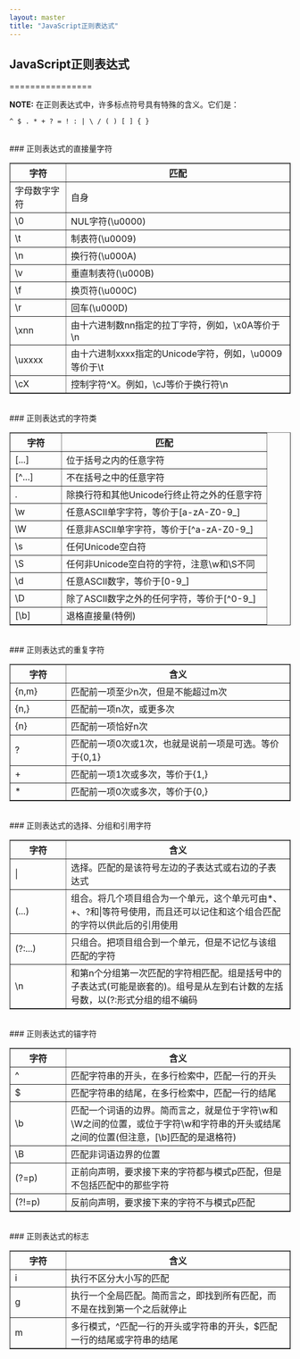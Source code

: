 ```yaml
---
layout: master
title: "JavaScript正则表达式"
---
```


## JavaScript正则表达式
================

**NOTE:** 在正则表达式中，许多标点符号具有特殊的含义。它们是：
<pre><code>^ $ . * + ? = ! : | \ / ( ) [ ] { }</code></pre>
  
<br>
### 正则表达式的直接量字符

<table border="1" style="width:100%;">
	<tbody>
		<tr><th width="20%">字符</th><th>匹配</th></tr>
		<tr><td>字母数字字符</td><td>自身</td></tr>
		<tr><td>\0</td><td>NUL字符(\u0000)</td></tr>
		<tr><td>\t</td><td>制表符(\u0009)</td></tr>
		<tr><td>\n</td><td>换行符(\u000A)</td></tr>
		<tr><td>\v</td><td>垂直制表符(\u000B)</td></tr>
		<tr><td>\f</td><td>换页符(\u000C)</td></tr>
		<tr><td>\r</td><td>回车(\u000D)</td></tr>
		<tr><td>\xnn</td><td>由十六进制数nn指定的拉丁字符，例如，\x0A等价于\n</td></tr>
		<tr><td>\uxxxx</td><td>由十六进制xxxx指定的Unicode字符，例如，\u0009等价于\t</td></tr>
		<tr><td>\cX</td><td>控制字符^X。例如，\cJ等价于换行符\n</td></tr>
	</tbody>
</table>
  
<br>
### 正则表达式的字符类

<table border="1" style="width:100%;">
	<tbody>
		<tr><th width="20%">字符</th><th>匹配</th></tr>
		<tr><td>[...]</td><td>位于括号之内的任意字符</td></tr>
		<tr><td>[^...]</td><td>不在括号之中的任意字符</td></tr>
		<tr><td>.</td><td>除换行符和其他Unicode行终止符之外的任意字符</td></tr>
		<tr><td>\w</td><td>任意ASCII单字字符，等价于[a-zA-Z0-9_]</td></tr>
		<tr><td>\W</td><td>任意非ASCII单字字符，等价于[^a-zA-Z0-9_]</td></tr>
		<tr><td>\s</td><td>任何Unicode空白符</td></tr>
		<tr><td>\S</td><td>任何非Unicode空白符的字符，注意\w和\S不同</td></tr>
		<tr><td>\d</td><td>任意ASCII数字，等价于[0-9_]</td></tr>
		<tr><td>\D</td><td>除了ASCII数字之外的任何字符，等价于[^0-9_]</td></tr>
		<tr><td>[\b]</td><td>退格直接量(特例)</td></tr>
	</tbody>
</table>
  
<br>
### 正则表达式的重复字符

<table border="1" style="width:100%;">
	<tbody>
		<tr><th width="20%">字符</th><th>含义</th></tr>
		<tr><td>{n,m}</td><td>匹配前一项至少n次，但是不能超过m次</td></tr>
		<tr><td>{n,}</td><td>匹配前一项n次，或更多次</td></tr>
		<tr><td>{n}</td><td>匹配前一项恰好n次</td></tr>
		<tr><td>?</td><td>匹配前一项0次或1次，也就是说前一项是可选。等价于{0,1}</td></tr>
		<tr><td>+</td><td>匹配前一项1次或多次，等价于{1,}</td></tr>
		<tr><td>*</td><td>匹配前一项0次或多次，等价于{0,}</td></tr>
	</tbody>
</table>
  
<br>
### 正则表达式的选择、分组和引用字符

<table border="1" style="width:100%;">
	<tbody>
		<tr><th width="20%">字符</th><th>含义</th></tr>
		<tr><td>|</td><td>选择。匹配的是该符号左边的子表达式或右边的子表达式</td></tr>
		<tr><td>(...)</td><td>组合。将几个项目组合为一个单元，这个单元可由*、+、?和|等符号使用，而且还可以记住和这个组合匹配的字符以供此后的引用使用</td></tr>
		<tr><td>(?:...)</td><td>只组合。把项目组合到一个单元，但是不记忆与该组匹配的字符</td></tr>
		<tr><td>\n</td><td>和第n个分组第一次匹配的字符相匹配。组是括号中的子表达式(可能是嵌套的)。组号是从左到右计数的左括号数，以(?:形式分组的组不编码</td></tr>
	</tbody>
</table>
  
<br>
### 正则表达式的锚字符

<table border="1" style="width:100%;">
	<tbody>
		<tr><th width="20%">字符</th><th>含义</th></tr>
		<tr><td>^</td><td>匹配字符串的开头，在多行检索中，匹配一行的开头</td></tr>
		<tr><td>$</td><td>匹配字符串的结尾，在多行检索中，匹配一行的结尾</td></tr>
		<tr><td>\b</td><td>匹配一个词语的边界。简而言之，就是位于字符\w和\W之间的位置，或位于字符\w和字符串的开头或结尾之间的位置(但注意，[\b]匹配的是退格符)</td></tr>
		<tr><td>\B</td><td>匹配非词语边界的位置</td></tr>
		<tr><td>(?=p)</td><td>正前向声明，要求接下来的字符都与模式p匹配，但是不包括匹配中的那些字符</td></tr>
		<tr><td>(?!=p)</td><td>反前向声明，要求接下来的字符不与模式p匹配</td></tr>
	</tbody>
</table>
  
<br>
### 正则表达式的标志

<table border="1" style="width:100%;">
	<tbody>
		<tr><th width="20%">字符</th><th>含义</th></tr>
		<tr><td>i</td><td>执行不区分大小写的匹配</td></tr>
		<tr><td>g</td><td>执行一个全局匹配。简而言之，即找到所有匹配，而不是在找到第一个之后就停止</td></tr>
		<tr><td>m</td><td>多行模式，^匹配一行的开头或字符串的开头，$匹配一行的结尾或字符串的结尾</td></tr>
	</tbody>
</table>
  

